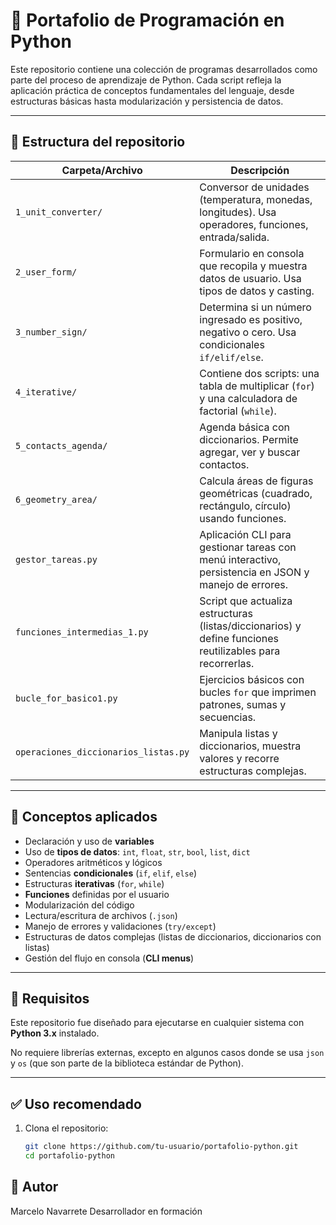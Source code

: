 # 🐍 Portafolio de Programación en Python

Este repositorio contiene una colección de programas desarrollados como parte del proceso de aprendizaje de Python. Cada script refleja la aplicación práctica de conceptos fundamentales del lenguaje, desde estructuras básicas hasta modularización y persistencia de datos.

---

## 📁 Estructura del repositorio

| Carpeta/Archivo | Descripción |
|-----------------|-------------|
| `1_unit_converter/` | Conversor de unidades (temperatura, monedas, longitudes). Usa operadores, funciones, entrada/salida. |
| `2_user_form/` | Formulario en consola que recopila y muestra datos de usuario. Usa tipos de datos y casting. |
| `3_number_sign/` | Determina si un número ingresado es positivo, negativo o cero. Usa condicionales `if/elif/else`. |
| `4_iterative/` | Contiene dos scripts: una tabla de multiplicar (`for`) y una calculadora de factorial (`while`). |
| `5_contacts_agenda/` | Agenda básica con diccionarios. Permite agregar, ver y buscar contactos. |
| `6_geometry_area/` | Calcula áreas de figuras geométricas (cuadrado, rectángulo, círculo) usando funciones. |
| `gestor_tareas.py` | Aplicación CLI para gestionar tareas con menú interactivo, persistencia en JSON y manejo de errores. |
| `funciones_intermedias_1.py` | Script que actualiza estructuras (listas/diccionarios) y define funciones reutilizables para recorrerlas. |
| `bucle_for_basico1.py` | Ejercicios básicos con bucles `for` que imprimen patrones, sumas y secuencias. |
| `operaciones_diccionarios_listas.py` | Manipula listas y diccionarios, muestra valores y recorre estructuras complejas. |

---

## 🧠 Conceptos aplicados

- Declaración y uso de **variables**
- Uso de **tipos de datos**: `int`, `float`, `str`, `bool`, `list`, `dict`
- Operadores aritméticos y lógicos
- Sentencias **condicionales** (`if`, `elif`, `else`)
- Estructuras **iterativas** (`for`, `while`)
- **Funciones** definidas por el usuario
- Modularización del código
- Lectura/escritura de archivos (`.json`)
- Manejo de errores y validaciones (`try/except`)
- Estructuras de datos complejas (listas de diccionarios, diccionarios con listas)
- Gestión del flujo en consola (**CLI menus**)

---

## 🔧 Requisitos

Este repositorio fue diseñado para ejecutarse en cualquier sistema con **Python 3.x** instalado.

No requiere librerías externas, excepto en algunos casos donde se usa `json` y `os` (que son parte de la biblioteca estándar de Python).

---

## ✅ Uso recomendado

1. Clona el repositorio:
   ```bash
   git clone https://github.com/tu-usuario/portafolio-python.git
   cd portafolio-python

## 🤝 Autor
Marcelo Navarrete
Desarrollador en formación